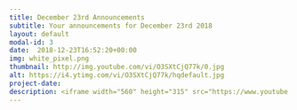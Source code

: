 ```yaml
---
title: December 23rd Announcements
subtitle: Your announcements for December 23rd 2018
layout: default
modal-id: 3 
date:  2018-12-23T16:52:20+00:00
img: white_pixel.png
thumbnail: http://img.youtube.com/vi/O3SXtCjQ77k/0.jpg
alt: https://i4.ytimg.com/vi/O3SXtCjQ77k/hqdefault.jpg
project-date: 
description: <iframe width="560" height="315" src="https://www.youtube.com/embed/O3SXtCjQ77k" frameborder="0" allowfullscreen></iframe> 
---
```

